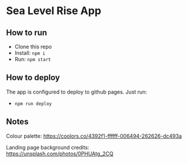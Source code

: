 
# Sea Level Rise App

## How to run

- Clone this repo
- Install: `npm i`
- Run: `npm start`

## How to deploy

The app is configured to deploy to github pages. Just run:

- `npm run deploy`

## Notes

Colour palette: https://coolors.co/4392f1-ffffff-006494-262626-dc493a

Landing page background credits: https://unsplash.com/photos/0PHUAtg_2CQ
